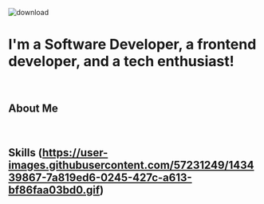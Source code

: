 ![download](https://user-images.githubusercontent.com/57231249/142175624-f5d51450-e55f-43b9-8a40-e63a23d51510.png)
# I'm a Software Developer, a frontend developer, and a tech enthusiast!
&nbsp;
&nbsp;
&nbsp;
&nbsp;&nbsp;
&nbsp;&nbsp;
&nbsp;&nbsp;
## About Me
&nbsp;
&nbsp;
&nbsp;
&nbsp;&nbsp;
&nbsp;&nbsp;
&nbsp;&nbsp;
## Skills (https://user-images.githubusercontent.com/57231249/143439867-7a819ed6-0245-427c-a613-bf86faa03bd0.gif)

